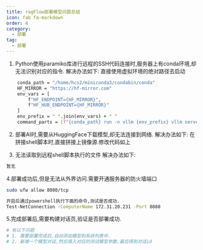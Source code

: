 ```yaml
---
title: ragFlow部署模型问题总结
icon: fab fa-markdown
order: 4
category:
  - 部署
tag:
  - 部署
---
```


1. Python使用paramiko库进行远程的SSH代码连接时,服务器上有conda环境,却无法识别对应的指令.
解决办法如下:
    直接使用虚拟环境的绝对路径去启动
```sh
    conda_path = "/home/hcs2/miniconda3/condabin/conda"
    HF_MIRROR = "https://hf-mirror.com"
    env_vars = [
        f"HF_ENDPOINT={HF_MIRROR}",
        f"HF_HUB_ENDPOINT={HF_MIRROR}"
    ]
    env_prefix = " ".join(env_vars) + " "
    command_parts = [f"{conda_path} run -n vllm {env_prefix} vllm serve {model}"]
```

2. 部署AI时,需要从HuggingFace下载模型,却无法连接到网络.
解决办法如下:
    在拼接shell脚本时,直接拼接上镜像源.修改代码如上

3. 无法读取到远程shell脚本执行的文件
解决办法如下:
```sh
暂无
```

4.部署成功后,但是无法从外界访问.需要开通服务器的防火墙端口
```sh
sudo ufw allow 8080/tcp

开启后通过powershell执行下面的命令,测试是否成功.
Test-NetConnection -ComputerName 172.31.20.231 -Port 8080
```

5.完成部署后,需要构建对话页,验证是否部署成功.
```py
# 有以下问题
# 1. 需要部署完成后,自动添加模型到系统列表中.
# 2. 新增一个模型对话,然后填入对应的测试模型参数,最后得到对话id
```